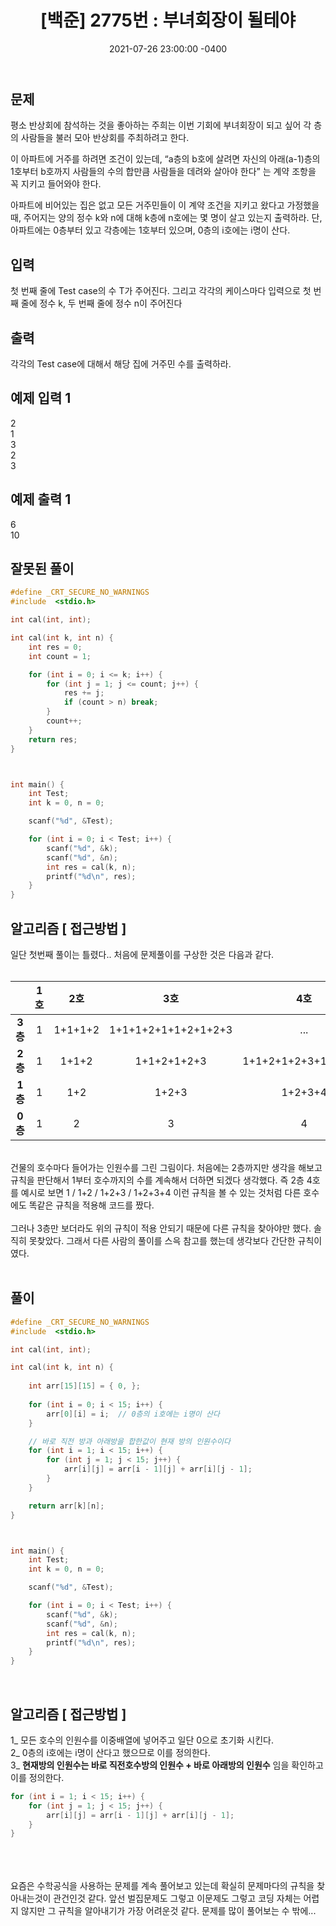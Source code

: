 ﻿---
title: "[백준] 2775번 : 부녀회장이 될테야"
date: 2021-07-26 23:00:00 -0400
categories:
- Algorithm
tags:
- 백준
- 알고리즘
- 단계별 풀어보기
---

## 문제
평소 반상회에 참석하는 것을 좋아하는 주희는 이번 기회에 부녀회장이 되고 싶어 각 층의 사람들을 불러 모아 반상회를 주최하려고 한다.

이 아파트에 거주를 하려면 조건이 있는데, “a층의 b호에 살려면 자신의 아래(a-1)층의 1호부터 b호까지 사람들의 수의 합만큼 사람들을 데려와 살아야 한다” 는 계약 조항을 꼭 지키고 들어와야 한다.

아파트에 비어있는 집은 없고 모든 거주민들이 이 계약 조건을 지키고 왔다고 가정했을 때, 주어지는 양의 정수 k와 n에 대해 k층에 n호에는 몇 명이 살고 있는지 출력하라. 단, 아파트에는 0층부터 있고 각층에는 1호부터 있으며, 0층의 i호에는 i명이 산다.

## 입력
첫 번째 줄에 Test case의 수 T가 주어진다. 그리고 각각의 케이스마다 입력으로 첫 번째 줄에 정수 k, 두 번째 줄에 정수 n이 주어진다

## 출력
각각의 Test case에 대해서 해당 집에 거주민 수를 출력하라.

## 예제 입력 1
2  
1  
3  
2  
3  

## 예제 출력 1
6  
10  

## 잘못된 풀이

```c
#define _CRT_SECURE_NO_WARNINGS
#include  <stdio.h>

int cal(int, int);

int cal(int k, int n) {
	int res = 0;
	int count = 1;

	for (int i = 0; i <= k; i++) {
		for (int j = 1; j <= count; j++) {
			res += j;
			if (count > n) break;
		}
		count++;
	}
	return res;
}



int main() {
	int Test;
	int k = 0, n = 0;

	scanf("%d", &Test);

	for (int i = 0; i < Test; i++) {
		scanf("%d", &k);
		scanf("%d", &n);
		int res = cal(k, n);
		printf("%d\n", res);
	}
}
```

## 알고리즘 [ 접근방법 ]

일단 첫번째 풀이는 틀렸다.. 처음에 문제풀이를 구상한 것은 다음과 같다.  <br><br>

|    |1호|2호|3호|4호|...|  
|:--:|:--:|:--:|:--:|:--:|:--:|  
| **3층** | 1 |	1+1+1+2 | 1+1+1+2+1+1+2+1+2+3 | ... |  |  
| **2층** | 1 |	1+1+2 | 1+1+2+1+2+3 | 1+1+2+1+2+3+1+2+3+4 |  |  
| **1층** | 1 |	1+2 |1+2+3  | 1+2+3+4 |  |  
| **0층** | 1 |	2 | 3 | 4 |  |  
<br>
건물의 호수마다 들어가는 인원수를 그린 그림이다. 처음에는 2층까지만 생각을 해보고 규칙을 판단해서
1부터 호수까지의 수를 계속해서 더하면 되겠다 생각했다. 즉 2층 4호를 예시로 보면 1 / 1+2 / 1+2+3 / 1+2+3+4 이런 규칙을 볼 수 있는 것처럼 다른 호수에도 똑같은 규칙을 적용해 코드를 짰다.
<br><br>
그러나 3층만 보더라도 위의 규칙이 적용 안되기 때문에 다른 규칙을 찾아야만 했다. 솔직히 못찾았다. 그래서 다른 사람의 풀이를 스윽 참고를 했는데 생각보다 간단한 규칙이였다.
<br><br>

## 풀이
```c
#define _CRT_SECURE_NO_WARNINGS
#include  <stdio.h>

int cal(int, int);

int cal(int k, int n) {
	
	int arr[15][15] = { 0, };
	
	for (int i = 0; i < 15; i++) {
		arr[0][i] = i;	// 0층의 i호에는 i명이 산다
	}

	// 바로 직전 방과 아래방을 합한값이 현재 방의 인원수이다
	for (int i = 1; i < 15; i++) {
		for (int j = 1; j < 15; j++) {
			arr[i][j] = arr[i - 1][j] + arr[i][j - 1];
		}
	}

	return arr[k][n];
}



int main() {
	int Test;
	int k = 0, n = 0;

	scanf("%d", &Test);

	for (int i = 0; i < Test; i++) {
		scanf("%d", &k);
		scanf("%d", &n);
		int res = cal(k, n);
		printf("%d\n", res);
	}
}
```

<br>

## 알고리즘 [ 접근방법 ]

1_ 모든 호수의 인원수를 이중배열에 넣어주고 일단 0으로 초기화 시킨다.  
2_ 0층의 i호에는 i명이 산다고 했으므로 이를 정의한다.  
3_ **현재방의 인원수는 바로 직전호수방의 인원수 + 바로 아래방의 인원수** 임을 확인하고 이를 정의한다.  
```c
for (int i = 1; i < 15; i++) {
	for (int j = 1; j < 15; j++) {
		arr[i][j] = arr[i - 1][j] + arr[i][j - 1];
	}
}
```
<br><br><br>
요즘은 수학공식을 사용하는 문제를 계속 풀어보고 있는데 확실히 문제마다의 규칙을 찾아내는것이 관건인것 같다. 앞선 벌집문제도 그렇고 이문제도 그렇고 코딩 자체는 어렵지 않지만 그 규칙을 알아내기가 가장 어려운것 같다. 문제를 많이 풀어보는 수 밖에...



